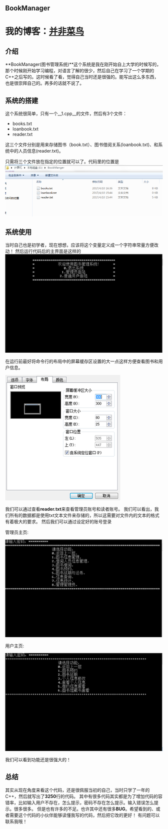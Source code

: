 BookManager
-----	

我的博客：[并非菜鸟](https://songyaxu.github.io)
=====
## 介绍
>	
**BookManager(图书管理系统)**这个系统是我在刚开始自上大学的时候写的，那个时候刚开始学习编程，对语言了解的很少，然后自己在学习了一个学期的C++之后写的。这时候看了看，觉得自己当时还是很强的。能写出这么多东西，也是很崇拜自己的。再多的话就不说了。

## 系统的搭建
>
这个系统很简单，只有一个__1.cpp__的文件，然后有3个文件：
>
+ books.txt
+ loanbook.txt
+ reader.txt
>
这三个文件分别是用来存储图书（book.txt）、图书借阅关系(loanbook.txt)、和系统中的人员信息(reader.txt)。
>
只需将三个文件放在指定的位置就可以了。代码里的位置是
![location](location.PNG)
## 系统使用
>
当时自己也是初学者，现在想想，应该将这个变量定义成一个字符串常量方便改动！
然后运行代码后的主界面是这样的
![index](index.PNG)
>
在运行前最好将命令行的布局中的屏幕缓存区设置的大一点这样方便查看图书和用户信息。
>
![settings](settings.png)
>
我们可以通过查看**reader.txt**来查看管理员账号和读者账号。
我们可以看出，我们所有的数据都是使用txt文本文件来存储的，所以这需要对文件内的文本的格式有着极大的要求。
然后我们可以通过设定好的账号登录
>
管理员主页:
>
![admin](admin.PNG)
>
用户主页:
>
![user](user.PNG)
>
我们可以看到功能还是很强大的！
## 总结
>
其实从现在角度来看这个代码，还是很佩服当初的自己，当时只学了一年的C++，然后就写出了**3250**行的代码。
其中有很多代码其实都是为了增加代码的容错率，比如输入用户不存在，怎么提示，密码不存在怎么提示。输入错误怎么提示。很多很多。
但是也有许多的不足。也许其中还有很多**BUG**。希望看到的、或者需要这个代码的小伙伴能够读懂我写的代码，然后把它改的更好！
有问题可以联系我哦！